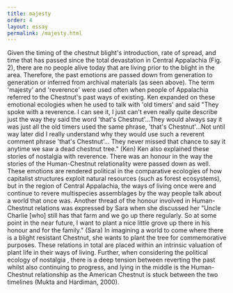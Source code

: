 ```yaml
---
title: majesty
order: 4
layout: essay
permalink: /majesty.html
---
```


Given the timing of the chestnut blight's introduction, rate of spread, and time that has passed since the total devastation in Central Appalachia (Fig. 2), there are no people alive today that are living prior to the blight in the area. Therefore, the past emotions are passed down from generation to generation or inferred from archival materials (as seen above). The term 'majesty' and 'reverence' were used often when people of Appalachia referred to the Chestnut's past ways of existing. Ken expanded on these emotional ecologies when he used to talk with 'old timers' and said
"They spoke with a reverence. I can see it, I just can't even really quite describe just the way they said the word 'that's Chestnut'...They would always say it was just all the old timers used the same phrase, 'that's Chestnut'...Not until way later did I really understand why they would use such a reverent comment phrase 'that's Chestnut'... They never missed that chance to say it anytime we saw a dead chestnut tree." (Ken)
Ken also explained these stories of nostalgia with reverence. There was an honour in the way the stories of the Human-Chestnut relationality were passed down as well. These emotions are rendered political in the comparative ecologies of how capitalist structures exploit natural resources (such as forest ecosystems), but in the region of Central Appalachia, the ways of living once were and continue to revere multispecies assemblages by the way people talk about a world that once was. Another thread of the honour involved in Human-Chestnut relations was expressed by Sara when she discussed her 
"Uncle Charlie [who] still has that farm and we go up there regularly. So at some point in the near future, I want to plant a nice little grove up there in his honour and for the family." (Sara) 
In imagining a world to come where there is a blight resistant Chestnut, she wants to plant the tree for commemorative purposes. These relations in total are placed within an intrinsic valuation of plant life in their ways of living. Further, when considering the political ecology of nostalgia , there is a deep tension between reverting the past whilst also continuing to progress, and lying in the middle is the Human-Chestnut relationship as the American Chestnut is stuck between the two timelines (Mukta and Hardiman, 2000).

